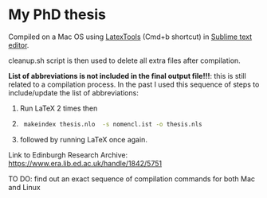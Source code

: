 My PhD thesis
==================

Compiled on a Mac OS using [LatexTools](https://github.com/SublimeText/LaTeXTools) (Cmd+b shortcut) in [Sublime text editor](http://www.sublimetext.com/).

cleanup.sh script is then used to delete all extra files after compilation.

__List of abbreviations is not included in the final output file!!!__: this is still related to a compilation process. In the past I used this sequence of steps to include/update the list of abbreviations:

1. Run LaTeX 2 times then
2. ```bash
	makeindex thesis.nlo  -s nomencl.ist -o thesis.nls
	```
3. followed by running LaTeX once again.

Link to Edinburgh Research Archive: https://www.era.lib.ed.ac.uk/handle/1842/5751

TO DO: find out an exact sequence of compilation commands for both Mac and Linux
